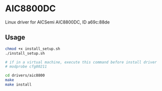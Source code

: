 # AIC8800DC
Linux driver for AICSemi AIC8800DC, ID a69c:88de

## Usage
```bash
chmod +x install_setup.sh
./install_setup.sh

# if in a virtual machine, execute this command before install driver
# modprobe cfg80211

cd drivers/aic8800
make
make install
```
